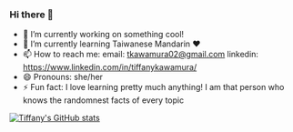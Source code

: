 ### Hi there 👋

- 🔭 I’m currently working on something cool!
- 🌱 I’m currently learning Taiwanese Mandarin ❤
- 📫 How to reach me:
   email: tkawamura02@gmail.com
   linkedin: https://www.linkedin.com/in/tiffanykawamura/
- 😄 Pronouns: she/her
- ⚡ Fun fact: I love learning pretty much anything! I am that person who knows the randomnest facts of every topic

[![Tiffany's GitHub stats](https://github-readme-stats.vercel.app/api?username=Tkawamura02)](https://github.com/anuraghazra/github-readme-stats)
